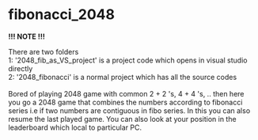 # fibonacci_2048
<b>!!! NOTE !!!</b>
<p>There are two folders <br/>1: '2048_fib_as_VS_project' is a project code which opens in visual studio directly<br/>2: '2048_fibonacci' is a normal project which has all the source codes<br/> 
 <br/>
Bored of playing 2048 game with common  2 + 2 's, 4 + 4 's, .. then here you go a 2048 game that combines the numbers according to fibonacci series i.e if two numbers are contiguous in fibo series.
In this you can also resume the last played game.
You can also look at your position in the leaderboard which local to particular PC.
